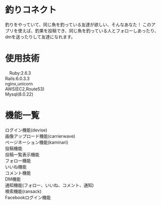 # 釣りコネクト
  釣りをやっていて、同じ魚を釣っている友達が欲しい、そんなあなた！
  このアプリを使えば、釣果を投稿でき、同じ魚を釣っている人とフォローしあったり、dmを送ったりして友達になれます。
  
# 使用技術
　Ruby:2.6.3<br>
  Rails:6.0.3.3<br>
  nginx,unicorn<br>
  AWS(EC2,Route53)<br>
  Mysql(8.0.22)<br>
  
 # 機能一覧
 ログイン機能(devise)<br>
 画像アップロード機能(carrierwave)<br>
 ページネーション機能(kaminari)<br>
 投稿機能<br>
 投稿一覧表示機能<br>
 フォロー機能<br>
 いいね機能<br>
 コメント機能<br>
 DM機能<br>
 通知機能(フォロー、いいね、コメント、通知)<br>
 検索機能(ransack)<br>
 Facebookログイン機能
